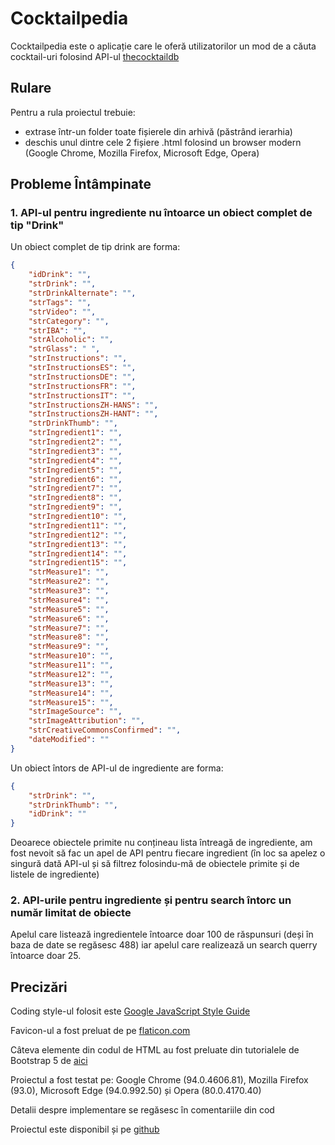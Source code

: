 # Cocktailpedia

Cocktailpedia este o aplicație care le oferă utilizatorilor un mod de a căuta cocktail-uri folosind API-ul [thecocktaildb](https://www.thecocktaildb.com/drink/12450-Victor)

## Rulare

Pentru a rula proiectul trebuie:
- extrase într-un folder toate fișierele din arhivă (păstrând ierarhia)
- deschis unul dintre cele 2 fișiere .html folosind un browser modern (Google Chrome, Mozilla Firefox, Microsoft Edge, Opera)


## Probleme Întâmpinate

### 1. API-ul pentru ingrediente nu întoarce un obiect complet de tip "Drink"

Un obiect complet de tip drink are forma:
```JSON
{
    "idDrink": "",
    "strDrink": "",
    "strDrinkAlternate": "",
    "strTags": "",
    "strVideo": "",
    "strCategory": "",
    "strIBA": "",
    "strAlcoholic": "",
    "strGlass": " ",
    "strInstructions": "",
    "strInstructionsES": "",
    "strInstructionsDE": "",
    "strInstructionsFR": "",
    "strInstructionsIT": "",
    "strInstructionsZH-HANS": "",
    "strInstructionsZH-HANT": "",
    "strDrinkThumb": "",
    "strIngredient1": "",
    "strIngredient2": "",
    "strIngredient3": "",
    "strIngredient4": "",
    "strIngredient5": "",
    "strIngredient6": "",
    "strIngredient7": "",
    "strIngredient8": "",
    "strIngredient9": "",
    "strIngredient10": "",
    "strIngredient11": "",
    "strIngredient12": "",
    "strIngredient13": "",
    "strIngredient14": "",
    "strIngredient15": "",
    "strMeasure1": "",
    "strMeasure2": "",
    "strMeasure3": "",
    "strMeasure4": "",
    "strMeasure5": "",
    "strMeasure6": "",
    "strMeasure7": "",
    "strMeasure8": "",
    "strMeasure9": "",
    "strMeasure10": "",
    "strMeasure11": "",
    "strMeasure12": "",
    "strMeasure13": "",
    "strMeasure14": "",
    "strMeasure15": "",
    "strImageSource": "",
    "strImageAttribution": "",
    "strCreativeCommonsConfirmed": "",
    "dateModified": ""
}
```

Un obiect întors de API-ul de ingrediente are forma:
```JSON
{
    "strDrink": "",
    "strDrinkThumb": "",
    "idDrink": ""
}
```

Deoarece obiectele primite nu conțineau lista întreagă de ingrediente, am fost nevoit să fac un apel de API pentru fiecare ingredient (în loc sa apelez o singură dată API-ul și să filtrez folosindu-mă de obiectele primite și de listele de ingrediente)

### 2. API-urile pentru ingrediente și pentru search întorc un număr limitat de obiecte

Apelul care listează ingredientele întoarce doar 100 de răspunsuri (deși în baza de date se regăsesc 488) iar apelul care realizează un search querry întoarce doar 25.

## Precizări

Coding style-ul folosit este [Google JavaScript Style Guide](https://google.github.io/styleguide/jsguide.html)

Favicon-ul a fost preluat de pe [flaticon.com](https://www.flaticon.com/premium-icon/cocktail_3086535?term=cocktail&related_id=3086535)

Câteva elemente din codul de HTML au fost preluate din tutorialele de Bootstrap 5 de [aici](https://getbootstrap.com/docs/5.0/getting-started/introduction/)

Proiectul a fost testat pe: Google Chrome (94.0.4606.81), Mozilla Firefox (93.0), Microsoft Edge (94.0.992.50) și Opera (80.0.4170.40)

Detalii despre implementare se regăsesc în comentariile din cod

Proiectul este disponibil și pe [github](https://github.com/mihnealook/proiect-interviu)